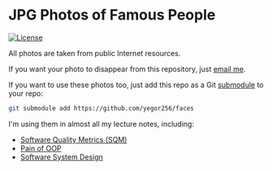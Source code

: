 # JPG Photos of Famous People

[![License](https://img.shields.io/badge/license-MIT-green.svg)](https://github.com/yegor256/bibliography/blob/master/LICENSE.txt)

All photos are taken from public Internet resources.

If you want your photo to disappear from this repository,
just [email me](mailto:yegor256@gmail.com).

If you want to use these photos too, just add this repo
as a Git [submodule][submodule] to your repo:

```bash
git submodule add https://github.com/yegor256/faces
```

I'm using them in almost all my lecture notes, including:

* [Software Quality Metrics (SQM)](https://github.com/yegor256/sqm)
* [Pain of OOP](https://github.com/yegor256/painofoop)
* [Software System Design](https://github.com/yegor256/ssd16)

[submodule]: https://git-scm.com/book/en/v2/Git-Tools-Submodules
